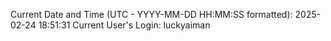 Current Date and Time (UTC - YYYY-MM-DD HH:MM:SS formatted): 2025-02-24 18:51:31
Current User's Login: luckyaiman

